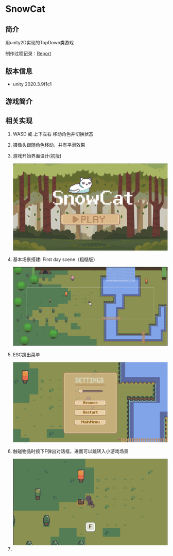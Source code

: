 # SnowCat
## 简介

用unity2D实现的TopDown类游戏

制作过程记录：[Report](./Reports/SnowCat.md)

## 版本信息

+ unity 2020.3.9f1c1

## 游戏简介

## 相关实现

1. WASD 或 上下左右 移动角色并切换状态

2. 摄像头跟随角色移动，并有平滑效果

3. 游戏开始界面设计(初版)

   <img src=".\Reports\readmeAsserts\StartGameScene.png" alt="image-20231215224924146" />

4. 基本场景搭建: First day scene（粗糙版）

   <img src=".\Reports\readmeAsserts\FristDayScene.png" alt="image-20231215213324479"  />

   

5. ESC跳出菜单

   <img src=".\Reports\readmeAsserts\Menu.png" alt="image-20231216205457201" />

6. 触碰物品时按下F弹出对话框，进而可以跳转入小游戏场景

   <img src=".\Reports\readmeAsserts\LoadGameScene.png" alt="image-20231216233957491" />

7. 

   
